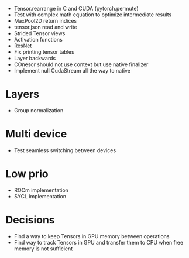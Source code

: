 + Tensor.rearrange in C and CUDA (pytorch.permute)
+ Test with complex math equation to optimize intermediate results
+ MaxPool2D return indices
+ tensor.json read and write
+ Strided Tensor views
+ Activation functions
+ ResNet
+ Fix printing tensor tables
+ Layer backwards
+ COnesor should not use context but use native finalizer
+ Implement null CudaStream all the way to native

# Layers
+ Group normalization

# Multi device
+ Test seamless switching between devices

# Low prio
+ ROCm implementation
+ SYCL implementation

# Decisions

+ Find a way to keep Tensors in GPU memory between operations
+ Find way to track Tensors in GPU and transfer them to CPU when free memory is not sufficient